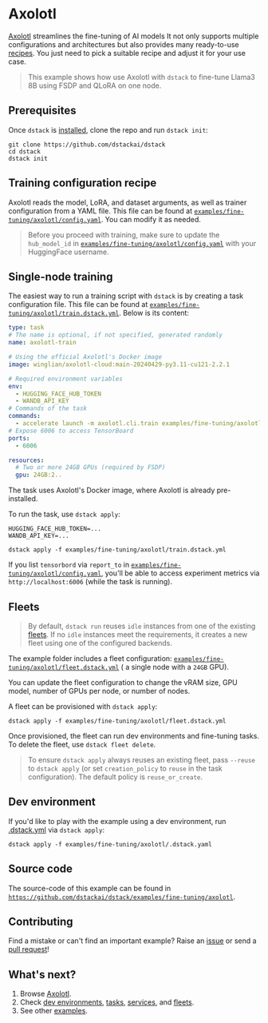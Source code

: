 # Axolotl

[Axolotl](https://github.com/OpenAccess-AI-Collective/axolotl) streamlines the fine-tuning of AI models It not only
supports multiple configurations and architectures but also provides many
ready-to-use [recipes](https://github.com/axolotl-ai-cloud/axolotl/tree/main/examples). You just need to pick a suitable
recipe and adjust it for your use case.

> This example shows how use Axolotl with `dstack` to fine-tune Llama3 8B using FSDP and QLoRA
> on one node.

## Prerequisites

Once `dstack` is [installed](https://dstack.ai/docs/installation), clone the repo and run `dstack init`:

```shell
git clone https://github.com/dstackai/dstack
cd dstack
dstack init
```

## Training configuration recipe

Axolotl reads the model, LoRA, and dataset arguments, as well as trainer configuration from a YAML file. This file can
be found at [`examples/fine-tuning/axolotl/config.yaml`](https://github.com/dstackai/dstack/blob/master/examples/fine-tuning/axolotl/config.yaml).
You can modify it as needed.

> Before you proceed with training, make sure to update the `hub_model_id` in [`examples/fine-tuning/axolotl/config.yaml`](https://github.com/dstackai/dstack/blob/master/examples/fine-tuning/alignment-handbook/config.yaml)
> with your HuggingFace username.

## Single-node training

The easiest way to run a training script with `dstack` is by creating a task configuration file.
This file can be found at [`examples/fine-tuning/axolotl/train.dstack.yml`](https://github.com/dstackai/dstack/blob/master/examples/fine-tuning/axolotl/train.dstack.yml). Below is its content: 

```yaml
type: task
# The name is optional, if not specified, generated randomly
name: axolotl-train

# Using the official Axolotl's Docker image
image: winglian/axolotl-cloud:main-20240429-py3.11-cu121-2.2.1

# Required environment variables
env:
  - HUGGING_FACE_HUB_TOKEN
  - WANDB_API_KEY
# Commands of the task
commands:
  - accelerate launch -m axolotl.cli.train examples/fine-tuning/axolotl/config.yaml
# Expose 6006 to access TensorBoard
ports:
  - 6006

resources:
  # Two or more 24GB GPUs (required by FSDP)
  gpu: 24GB:2..
```

The task uses Axolotl's Docker image, where Axolotl is already pre-installed.

To run the task, use `dstack apply`:

```shell
HUGGING_FACE_HUB_TOKEN=...
WANDB_API_KEY=...

dstack apply -f examples/fine-tuning/axolotl/train.dstack.yml
```

If you list `tensorbord` via `report_to` in [`examples/fine-tuning/axolotl/config.yaml`](https://github.com/dstackai/dstack/blob/master/examples/fine-tuning/axolotl/config.yaml),
you'll be able to access experiment metrics via `http://localhost:6006` (while the task is running).

## Fleets

> By default, `dstack run` reuses `idle` instances from one of the existing [fleets](https://dstack.ai/docs/fleets).
> If no `idle` instances meet the requirements, it creates a new fleet using one of the configured backends.

The example folder includes a fleet configuration: 
[ `examples/fine-tuning/axolotl/fleet.dstack.yml`](https://github.com/dstackai/dstack/blob/master/examples/fine-tuning/axolotl/fleet.dstack.yml) 
( a single node with a `24GB` GPU).

You can update the fleet configuration to change the vRAM size, GPU model, number of GPUs per node, or number of nodes. 

A fleet can be provisioned with `dstack apply`:

```shell
dstack apply -f examples/fine-tuning/axolotl/fleet.dstack.yml
```

Once provisioned, the fleet can run dev environments and fine-tuning tasks.
To delete the fleet, use `dstack fleet delete`.

> To ensure `dstack apply` always reuses an existing fleet,
> pass `--reuse` to `dstack apply` (or set `creation_policy` to `reuse` in the task configuration).
> The default policy is `reuse_or_create`.

## Dev environment

If you'd like to play with the example using a dev environment, run
[.dstack.yml](https://github.com/dstackai/dstack/examples/fine-tuning/axolotl/.dstack.yml) via `dstack apply`:

```shell
dstack apply -f examples/fine-tuning/axolotl/.dstack.yaml 
```

## Source code

The source-code of this example can be found in  [`https://github.com/dstackai/dstack/examples/fine-tuning/axolotl`](https://github.com/dstackai/dstack/blob/master/examples/fine-tuning/axolotl).

## Contributing

Find a mistake or can't find an important example? Raise an [issue](https://github.com/dstackai/dstack/issues) or send a [pull request](https://github.com/dstackai/dstack/tree/master/examples)!

## What's next?

1. Browse [Axolotl](https://github.com/OpenAccess-AI-Collective/axolotl).
2. Check [dev environments](https://dstack.ai/docs/dev-environments), [tasks](https://dstack.ai/docs/tasks), 
   [services](https://dstack.ai/docs/services), and [fleets](https://dstack.ai/docs/fleets).
3. See other [examples](https://github.com/dstackai/dstack/blob/master/examples/).